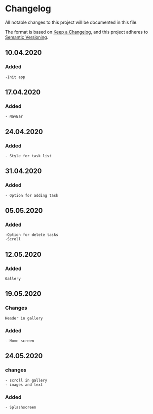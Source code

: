 # Changelog
All notable changes to this project will be documented in this file.

The format is based on [Keep a Changelog](https://keepachangelog.com/en/1.0.0/),
and this project adheres to [Semantic Versioning](https://semver.org/spec/v2.0.0.html).

## 10.04.2020

### Added
    
    -Init app

## 17.04.2020

### Added
    
    - NavBar

## 24.04.2020

### Added

    - Style for task list

## 31.04.2020

### Added

    - Option for adding task

## 05.05.2020

### Added
    
    -Option for delete tasks
    -Scroll
## 12.05.2020

### Added

    Gallery

## 19.05.2020

### Changes

    Header in gallery
    

### Added

    - Home screen
    
## 24.05.2020

### changes

    - scroll in gallery
    - images and text
    
### Added

    - Splashscreen
